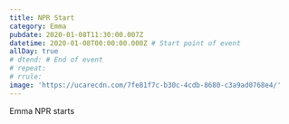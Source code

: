 ```yaml
---
title: NPR Start
category: Emma
pubdate: 2020-01-08T11:30:00.007Z
datetime: 2020-01-08T00:00:00.000Z # Start point of event
allDay: true
# dtend: # End of event
# repeat: 
# rrule: 
image: 'https://ucarecdn.com/7fe81f7c-b30c-4cdb-8680-c3a9ad0768e4/'
---
```

Emma NPR starts